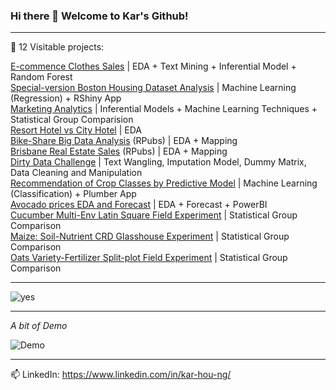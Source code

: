 ### Hi there 👋 Welcome to Kar's Github!

---

🌱 12 Visitable projects:

[E-commence Clothes Sales](https://github.com/KAR-NG/cloth/blob/main/summer.md) | EDA + Text Mining + Inferential Model + Random Forest   
[Special-version Boston Housing Dataset Analysis](https://github.com/KAR-NG/Predicting-House-Prices-in-Boston_UniqueVersion/blob/main/boston.md) | Machine Learning (Regression) + RShiny App  
[Marketing Analytics](https://github.com/KAR-NG/Marketing_Analytics/blob/main/marketing.md)  | Inferential Models + Machine Learning Techniques + Statistical Group Comparision     
[Resort Hotel vs City Hotel](https://github.com/KAR-NG/ResortHotel_versus_CityHotel/blob/main/Rmarkdown.md) | EDA  
[Bike-Share Big Data Analysis](https://rpubs.com/kar_ng/786210) (RPubs) | EDA + Mapping  
[Brisbane Real Estate Sales](https://rpubs.com/kar_ng/787195) (RPubs) | EDA + Mapping  
[Dirty Data Challenge](https://github.com/KAR-NG/Dirty-Data-Challenge-/blob/main/cleaning.md) | Text Wangling, Imputation Model, Dummy Matrix, Data Cleaning and Manipulation   
[Recommendation of Crop Classes by Predictive Model](https://github.com/KAR-NG/Recommendation_of_Crop_Classes_by_Predictive_Model/blob/master/crop.md) | Machine Learning (Classification) + Plumber App  
[Avocado prices EDA and Forecast](https://github.com/KAR-NG/Houston_Avocado_Prices_EDA_-_Forecast/blob/main/avocado.md) | EDA + Forecast + PowerBI   
[Cucumber Multi-Env Latin Square Field Experiment](https://github.com/KAR-NG/Cucumber_Multi-Env_LatinSquare_Field_Experiment/blob/main/multi_latin.md) | Statistical Group Comparison  
[Maize: Soil-Nutrient CRD Glasshouse Experiment](https://github.com/KAR-NG/Maize_Soil_Nutrient_CRD_Glasshouse_Experiment-/blob/main/maize_crd.md) | Statistical Group Comparison   
[Oats Variety-Fertilizer Split-plot Field Experiment](https://github.com/KAR-NG/Oats_Variety-Fertilizer_SplitPlot_Field_Experiment/blob/main/splitplot.md) | Statistical Group Comparison   

---

![yes](https://user-images.githubusercontent.com/81752452/138636781-b69f27b3-20b9-46d5-bc67-6ec206964120.png)

---

*A bit of Demo*

![Demo](https://user-images.githubusercontent.com/81752452/138636818-d7861740-cbb2-4561-b2fa-83522820e054.png)


---

📫 LinkedIn: https://www.linkedin.com/in/kar-hou-ng/




